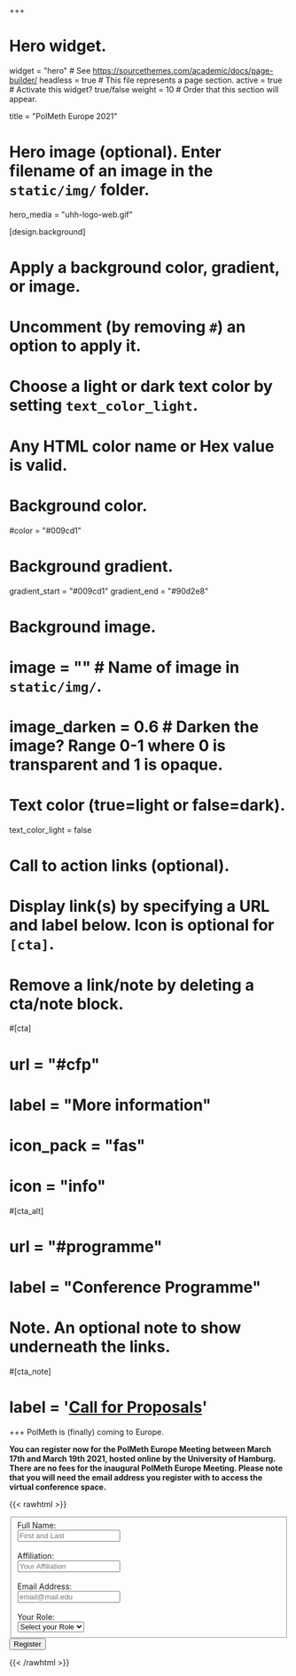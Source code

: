 +++
# Hero widget.
widget = "hero"  # See https://sourcethemes.com/academic/docs/page-builder/
headless = true  # This file represents a page section.
active = true  # Activate this widget? true/false
weight = 10  # Order that this section will appear.

title = "PolMeth Europe 2021"

# Hero image (optional). Enter filename of an image in the `static/img/` folder.
hero_media = "uhh-logo-web.gif"

[design.background]
  # Apply a background color, gradient, or image.
  #   Uncomment (by removing `#`) an option to apply it.
  #   Choose a light or dark text color by setting `text_color_light`.
  #   Any HTML color name or Hex value is valid.

  # Background color.
  #color = "#009cd1"
  
  # Background gradient.
  gradient_start = "#009cd1"
  gradient_end = "#90d2e8"
  
  # Background image.
  # image = ""  # Name of image in `static/img/`.
  # image_darken = 0.6  # Darken the image? Range 0-1 where 0 is transparent and 1 is opaque.

  # Text color (true=light or false=dark).
  text_color_light = false

# Call to action links (optional).
#   Display link(s) by specifying a URL and label below. Icon is optional for `[cta]`.
#   Remove a link/note by deleting a cta/note block.
#[cta]
#  url = "#cfp"
#  label = "More information"
#  icon_pack = "fas"
#  icon = "info"
  
#[cta_alt]
#  url = "#programme"
#  label = "Conference Programme"

# Note. An optional note to show underneath the links.
#[cta_note]
#  label = '<a class="js-github-release" href="https://sourcethemes.com/academic/updates" data-repo="gcushen/hugo-academic">Call for Proposals<!-- V --></a>'
+++
PolMeth is (finally) coming to Europe. 

**You can register now for the PolMeth Europe Meeting between March 17th and March 19th 2021, hosted online by the University of Hamburg. There are no fees for the inaugural PolMeth Europe Meeting. Please note that you will need the email address you register with to access the virtual conference space.**

{{< rawhtml >}}

<form id="fs-frm" name="registration-form" accept-charset="utf-8" action="https://formspree.io/f/xknpladj" method="post">
  <fieldset id="fs-frm-inputs">
    <label for="full-name">Full Name:</label><br>
    <input type="text" name="name" id="full-name" placeholder="First and Last" required="">
     <br><br><label for="affiliation">Affiliation:</label><br>
    <input type="text" name="aff" id="affiliation" placeholder="Your Affiliation" required="">
    <br><br><label for="email-address">Email Address:</label><br>
    <input type="email" name="_replyto" id="email-address" placeholder="email@mail.edu" required="">
    <br><br><label for="role">Your Role:</label><br>
    <select name="role" id="role" required="">
        <option value="Select" selected="" disabled="">Select your Role</option>
      	<option value="participant">Participant</option>
      	<option value="presenter">Presenter</option>
      </select>
    <input type="hidden" name="_subject" id="email-subject" value="Registration Form Submission">
  </fieldset>
  <input type="submit" value="Register">
</form>

{{< /rawhtml >}}
